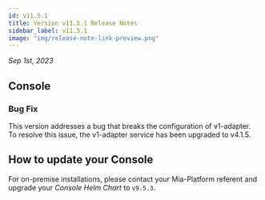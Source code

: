 ```yaml
---
id: v11.5.1
title: Version v11.5.1 Release Notes
sidebar_label: v11.5.1
image: "img/release-note-link-preview.png"
---
```


_Sep 1st, 2023_

## Console

### Bug Fix

This version addresses a bug that breaks the configuration of v1-adapter. To resolve this issue, the v1-adapter service has been upgraded to v4.1.5.

## How to update your Console

For on-premise installations, please contact your Mia-Platform referent and upgrade your _Console Helm Chart_ to `v9.5.3`.
